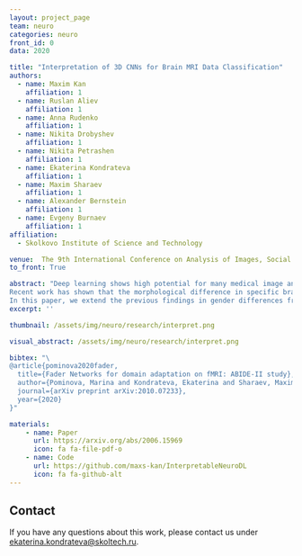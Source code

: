 ```yaml
---
layout: project_page
team: neuro
categories: neuro
front_id: 0
data: 2020

title: "Interpretation of 3D CNNs for Brain MRI Data Classification"
authors:
  - name: Maxim Kan
    affiliation: 1
  - name: Ruslan Aliev
    affiliation: 1
  - name: Anna Rudenko
    affiliation: 1
  - name: Nikita Drobyshev
    affiliation: 1
  - name: Nikita Petrashen
    affiliation: 1
  - name: Ekaterina Kondrateva
    affiliation: 1
  - name: Maxim Sharaev
    affiliation: 1
  - name: Alexander Bernstein
    affiliation: 1
  - name: Evgeny Burnaev
    affiliation: 1
affiliation:
  - Skolkovo Institute of Science and Technology

venue:  The 9th International Conference on Analysis of Images, Social Networks and Texts (AIST2020)
to_front: True

abstract: "Deep learning shows high potential for many medical image analysis tasks. Neural networks can work with full-size data without extensive preprocessing and feature generation and, thus, information loss.
Recent work has shown that the morphological difference in specific brain regions can be found on MRI with the means of Convolution Neural Networks (CNN). However,  interpretation of the existing models is based on a region of interest and can not be extended to voxel-wise image interpretation on a whole image. In the current work, we consider the classification task on a large-scale open-source dataset of young healthy subjects — an exploration of brain differences between men and women.
In this paper, we extend the previous findings in gender differences from diffusion-tensor imaging on T1 brain MRI scans. We provide the voxel-wise 3D CNN interpretation comparing the results of three interpretation methods: Meaningful Perturbations, Grad CAM and Guided Backpropagation, and contribute with the open-source library."
excerpt: ''

thumbnail: /assets/img/neuro/research/interpret.png

visual_abstract: /assets/img/neuro/research/interpret.png

bibtex: "\
@article{pominova2020fader,
  title={Fader Networks for domain adaptation on fMRI: ABIDE-II study},
  author={Pominova, Marina and Kondrateva, Ekaterina and Sharaev, Maxim and Bernstein, Alexander and Burnaev, Evgeny},
  journal={arXiv preprint arXiv:2010.07233},
  year={2020}
}"

materials:
    - name: Paper
      url: https://arxiv.org/abs/2006.15969
      icon: fa fa-file-pdf-o
    - name: Code
      url: https://github.com/maxs-kan/InterpretableNeuroDL
      icon: fa fa-github-alt
---
```

## Contact
If you have any questions about this work, please contact us under [ekaterina.kondrateva@skoltech.ru](mailto:ekaterina.kondrateva@skoltech.ru).
